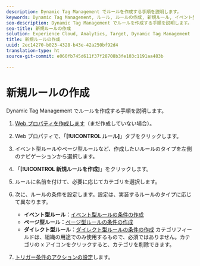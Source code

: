 ```yaml
---
description: Dynamic Tag Management でルールを作成する手順を説明します。
keywords: Dynamic Tag Management, ルール, ルールの作成, 新規ルール, イベント型ルール, ページ型ルール, ダイレクト型ルール
seo-description: Dynamic Tag Management でルールを作成する手順を説明します。
seo-title: 新規ルールの作成
solution: Experience Cloud, Analytics, Target, Dynamic Tag Management
title: 新規ルールの作成
uuid: 2ec14270-b023-4328-b43e-42a250bf92d4
translation-type: ht
source-git-commit: e060fb745d611f37f28708b3fe103c1191aa483b

---
```



# 新規ルールの作成

Dynamic Tag Management でルールを作成する手順を説明します。

1. [Web プロパティを作成します](../../../implement/c-implement-with-dtm/t-create-web-property.md#task_960467FBB7A54499AC228CB3AA3C4123)（まだ作成していない場合）。
1. Web プロパティで、「**[!UICONTROL ルール]**」タブをクリックします。
1. イベント型ルールやページ型ルールなど、作成したいルールのタイプを左側のナビゲーションから選択します。
1. 「**[!UICONTROL 新規ルールを作成]**」をクリックします。
1. ルールに名前を付けて、必要に応じてカテゴリを選択します。
1. 次に、ルールの条件を設定します。設定は、実装するルールのタイプに応じて異なります。

   * **イベント型ルール：**[イベント型ルールの条件の作成](../../../implement/c-implement-with-dtm/c-rules/t-rules-event-conditions.md#task_A122DE72110F4579A91F9D96D92D39FC)
   * **ページ型ルール：**[ページ型ルールの条件の作成](../../../implement/c-implement-with-dtm/c-rules/t-rules-page-conditions.md#task_69B41CB230EE4530A755D91233F73706)
   * **ダイレクト型ルール：**[ダイレクト型ルールの条件の作成](../../../implement/c-implement-with-dtm/c-rules/t-rules-direct-conditions.md#task_85EB8F01775A402BA53B8298F0AADA09)
   カテゴリフィールドは、組織の用途でのみ使用するもので、必須ではありません。カテゴリの x アイコンをクリックすると、カテゴリを削除できます。
1. [トリガー条件のアクションの設定](../../../implement/c-implement-with-dtm/c-rules/t-rules-actions.md#task_94DFE0D8B53A43E2892851BABE381121)します。
